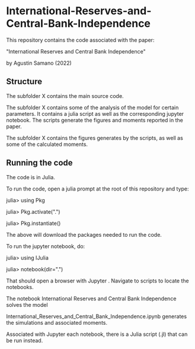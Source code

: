 # International-Reserves-and-Central-Bank-Independence

This repository contains the code associated with the paper:

"International Reserves and Central Bank Independence"

by Agustin Samano (2022)

## Structure

The subfolder X contains the main source code.

The subfolder X contains some of the analysis of the model for certain parameters. It contains a julia script as well as the corresponding jupyter notebook. The scripts generate the figures and moments reported in the paper.

The subfolder X contains the figures generates by the scripts, as well as some of the calculated moments.

## Running the code

The code is in Julia.

To run the code, open a julia prompt at the root of this repository and type:

julia> using Pkg 

julia> Pkg.activate(".")

julia> Pkg.instantiate()

The above will download the packages needed to run the code.

To run the jupyter notebook, do:

julia> using IJulia

julia> notebook(dir=".")

That should open a browser with Jupyter . Navigate to scripts to locate the notebooks.

The notebook International Reserves and Central Bank Independence solves the model

International_Reserves_and_Central_Bank_Independence.ipynb generates the simulations and associated moments.

Associated with Jupyter each notebook, there is a Julia script (.jl) that can be run instead.
